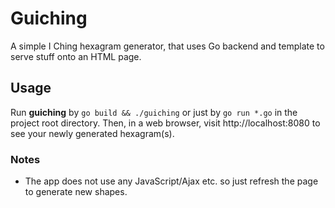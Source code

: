 # Guiching

A simple I Ching hexagram generator, that uses Go backend and template
to serve stuff onto an HTML page.

## Usage

Run **guiching** by `go build && ./guiching` or just by `go run *.go` in the project
root directory. Then, in a web browser, visit http://localhost:8080 to
see your newly generated hexagram(s).

### Notes

- The app does not use any JavaScript/Ajax etc. so just refresh the page to generate
  new shapes.

